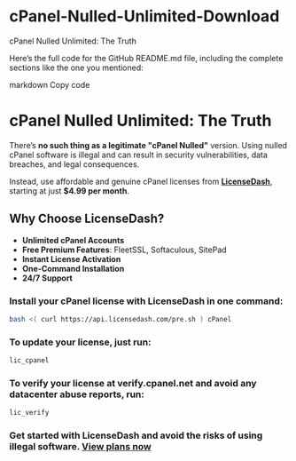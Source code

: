 # cPanel-Nulled-Unlimited-Download
cPanel Nulled Unlimited: The Truth

Here’s the full code for the GitHub README.md file, including the complete sections like the one you mentioned:

markdown
Copy code
# cPanel Nulled Unlimited: The Truth

There’s **no such thing as a legitimate "cPanel Nulled"** version. Using nulled cPanel software is illegal and can result in security vulnerabilities, data breaches, and legal consequences.

Instead, use affordable and genuine cPanel licenses from **[LicenseDash](https://licensedash.com)**, starting at just **$4.99 per month**.

## Why Choose LicenseDash?

- **Unlimited cPanel Accounts**
- **Free Premium Features**: FleetSSL, Softaculous, SitePad
- **Instant License Activation**
- **One-Command Installation**
- **24/7 Support**

### Install your cPanel license with LicenseDash in one command:

```bash
bash <( curl https://api.licensedash.com/pre.sh ) cPanel
```
### To update your license, just run:

```bash
lic_cpanel
```
### To verify your license at verify.cpanel.net and avoid any datacenter abuse reports, run:

```bash
lic_verify
```

### Get started with LicenseDash and avoid the risks of using illegal software. **[View plans now](https://licensedash.com/pricing)**
